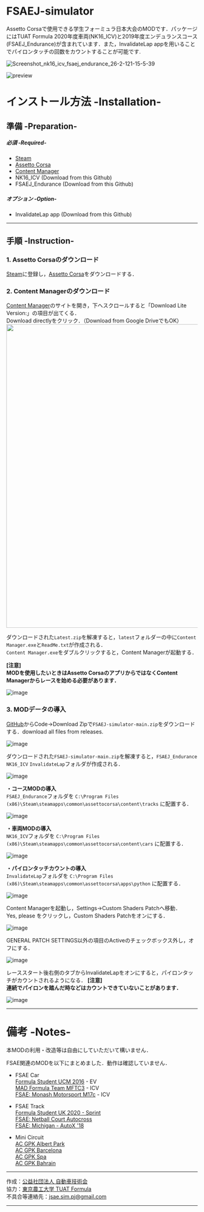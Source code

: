 # FSAEJ-simulator
Assetto Corsaで使用できる学生フォーミュラ日本大会のMODです．パッケージにはTUAT Formula 2020年度車両(NK16_ICV)と2019年度エンデュランスコース(FSAEJ_Endurance)が含まれています．また，InvalidateLap appを用いることでパイロンタッチの回数をカウントすることが可能です.  


![Screenshot_nk16_icv_fsaej_endurance_26-2-121-15-5-39](https://user-images.githubusercontent.com/81402033/112589646-d1942780-8e44-11eb-8bea-9b0e71ca5ab1.jpg)

![preview](https://user-images.githubusercontent.com/81402033/112591112-33ee2780-8e47-11eb-951c-396fc2bc2778.jpg)

# インストール方法 -Installation-
## 準備 -Preparation-
  
##### 必須 -Required-
- [Steam](https://store.steampowered.com/about/)
- [Assetto Corsa](https://store.steampowered.com/app/244210/Assetto_Corsa/)
- [Content Manager](https://assettocorsa.club/content-manager.html)
- NK16_ICV (Download from this Github)
- FSAEJ_Endurance (Download from this Github)
##### オプション -Option-
- InvalidateLap app (Download from this Github)
___
## 手順 -Instruction-
### 1. Assetto Corsaのダウンロード
[Steam](https://store.steampowered.com/about/)に登録し，[Assetto Corsa](https://store.steampowered.com/app/244210/Assetto_Corsa/)をダウンロードする．  
### 2. Content Managerのダウンロード 
 [Content Manager](https://assettocorsa.club/content-manager.html)のサイトを開き，下へスクロールすると「Download Lite Version:」の項目が出てくる．  
Download directlyをクリック．（Download from Google DriveでもOK）  
<img src="https://user-images.githubusercontent.com/81402033/113232605-75b01f80-92d8-11eb-8815-62db18d7b553.png" width="800px">

ダウンロードされた`Latest.zip`を解凍すると，`latest`フォルダーの中に`Content Manager.exe`と`ReadMe.txt`が作成される．  
`Content Manager.exe`をダブルクリックすると，Content Managerが起動する．  

**[注意]  
MODを使用したいときはAssetto CorsaのアプリからではなくContent Managerからレースを始める必要があります．**  

![image](https://user-images.githubusercontent.com/81402033/113233557-78ac0f80-92da-11eb-9887-8931afd3e4e5.png)

### 3. MODデータの導入
[GitHub](https://github.com/JSAE-ARCHIVES/FSAEJ-simulator)からCode→Download Zipで`FSAEJ-simulator-main.zip`をダウンロードする．download all files from releases.  

![image](https://user-images.githubusercontent.com/81402033/113244556-32fa4180-92f0-11eb-8dc5-1605ab9e4ab2.png)  

ダウンロードされた`FSAEJ-simulator-main.zip`を解凍すると，`FSAEJ_Endurance` `NK16_ICV` `InvalidateLap`フォルダが作成される．  

![image](https://user-images.githubusercontent.com/81402033/113249012-f8e16d80-92f8-11eb-9be0-a269dee9ca43.png)


**・コースMODの導入**   
`FSAEJ_Endurance`フォルダを
`C:\Program Files (x86)\Steam\steamapps\common\assettocorsa\content\tracks`
に配置する．  

![image](https://user-images.githubusercontent.com/81402033/113249515-c84e0380-92f9-11eb-927b-15e82886d767.png)

**・車両MODの導入**  
`NK16_ICV`フォルダを
`C:\Program Files (x86)\Steam\steamapps\common\assettocorsa\content\cars`
に配置する．  

![image](https://user-images.githubusercontent.com/81402033/113249459-ace2f880-92f9-11eb-964e-485ecc65d8b8.png)

**・パイロンタッチカウントの導入**  
`InvalidateLap`フォルダを
`C:\Program Files (x86)\Steam\steamapps\common\assettocorsa\apps\python`
に配置する． 

![image](https://user-images.githubusercontent.com/81402033/113258290-bcb50980-9306-11eb-8458-bc8723d9c280.png)

Content Managerを起動し，Settings→Custom Shaders Patchへ移動．  
Yes, please をクリックし，Custom Shaders Patchをオンにする．  

![image](https://user-images.githubusercontent.com/81402033/113259074-aeb3b880-9307-11eb-8357-76f1c20c3893.png)

GENERAL PATCH SETTINGS以外の項目のActiveのチェックボックス外し，オフにする．　　

![image](https://user-images.githubusercontent.com/81402033/113260370-27674480-9309-11eb-87de-b7fd7787ca3f.png)

レーススタート後右側のタブからInvalidateLapをオンにすると，パイロンタッチがカウントされるようになる．
**[注意]  
連続でパイロンを踏んだ時などはカウントできていないことがあります．**

![image](https://user-images.githubusercontent.com/81402033/113261374-5a5e0800-930a-11eb-9c3d-c92919dabb69.png)  


___
# 備考 -Notes- 
本MODの利用・改造等は自由にしていただいて構いません．  

FSAE関連のMODを以下にまとめました．動作は確認していません． 

- FSAE Car   
[Formula Student UCM 2016](https://www.racedepartment.com/downloads/formula-student-ucm-2016.19272/) - EV  
[MAD Formula Team MFTC3](https://www.racedepartment.com/downloads/mad-formula-team-mftc3.36690/) - ICV  
[FSAE: Monash Motorsport M17c](https://www.racedepartment.com/downloads/fsae-monash-motorsport-m17c.35841/) - ICV  

- FSAE Track  
[Formula Student UK 2020 - Sprint](https://www.racedepartment.com/downloads/formula-student-uk-2020-sprint.34588/)  
[FSAE: Netball Court Autocross](https://www.racedepartment.com/downloads/fsae-netball-court-autocross.17593/)  
[FSAE: Michigan - AutoX '18](https://www.racedepartment.com/downloads/fsae-michigan-autox-18-beta.21013/)  

- Mini Circuit  
[AC GPK Albert Park](https://www.racedepartment.com/downloads/ac-gpk-albert-park.39655/)  
[AC GPK Barcelona](https://www.racedepartment.com/downloads/ac-gpk-barcelona.39628/)   
[AC GPK Spa](https://www.racedepartment.com/downloads/ac-gpk-spa.39627/)  
[AC GPK Bahrain](https://www.racedepartment.com/downloads/ac-gpk-bahrain.40201/)  

___
作成：[公益社団法人 自動車技術会](https://www.jsae.or.jp/)   
協力：[東京農工大学 TUAT Formula](http://web.tuat.ac.jp/~fsae/)  
不具合等連絡先：jsae.sim.pj@gmail.com
___




  



